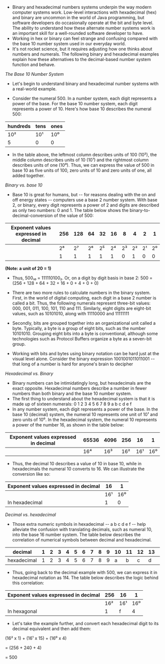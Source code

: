 - Binary and hexadecimal numbers systems underpin the way modern computer systems work. Low-level interactions with hexadecimal (hex) and binary are uncommon in the world of Java programming, but software developers do occasionally operate at the bit and byte level. The ability to understand how these alternate number systems work is an important skill for a well-rounded software developer to have.
- Working in hex or binary can feel strange and confusing compared with the base 10 number system used in our everyday world.
- It's not rocket science, but it requires adjusting how one thinks about numbers and numerals. The following binary and hexadecimal examples explain how these alternatives to the decimal-based number system function and behave.

*The Base 10 Number System*

- Let's begin to understand binary and hexadecimal number systems with a real-world example.

- Consider the numeral 500. In a number system, each digit represents a power of the base. For the base 10 number system, each digit represents a power of 10. Here's how base 10 describes the numeral 500:

hundreds | tens | ones
-------- | ---- | -----
10² | 10¹ | 10⁰
5 | 0 | 0

- In the table above, the leftmost column describes units of 100 (10²), the middle column describes units of 10 (10¹) and the rightmost column describes units of one (10⁰). Thus, we can express the value of 500 in base 10 as five units of 100, zero units of 10 and zero units of one, all added together.

*Binary vs. base 10*

- Base 10 is great for humans, but -- for reasons dealing with the on and off energy states -- computers use a base 2 number system. With base 2, or binary, every digit represents a power of 2 and digits are described as only two numbers: 0 and 1. The table below shows the binary-to-decimal-conversion of the value of 500:

Exponent values expressed in decimal | 256 | 128 | 64 | 32 | 16 | 8 | 4 | 2 | 1 
------------------------------------ | --- | --- | -- | -- | -- | - | - | - | - 
|                                    | 2⁸ | 2⁷ | 2⁶ | 2⁵ | 2⁴ | 2³ | 2² | 2¹ | 2⁰
|                                    | 1 | 1 | 1 | 1 | 1 | 0 | 1 | 0 | 0 

**(Note: a unit of 20 = 1)**

- Thus, 500₁₀ = 111110100₂. Or, on a digit by digit basis in base 2: 500 = (256 + 128 + 64 + 32 + 16 + 0 + 4 + 0 + 0)

- There are two more rules to calculate numbers in the binary system. First, in the world of digital computing, each digit in a base 2 number is called a bit. Thus, the following numerals represent three-bit values: 000, 001, 011, 100, 101, 110 and 111. Similarly, eight digits are eight-bit values, such as 10101010, along with 11110000 and 11111111
- Secondly, bits are grouped together into an organizational unit called a byte. Typically, a byte is a group of eight bits, such as the number 10101010. Grouping eight bits into a byte is conventional, although some technologies such as Protocol Buffers organize a byte as a seven-bit group.
- Working with bits and bytes using binary notation can be hard just at the visual level alone. Consider the binary expression 1001001011011001 -- that long of a number is hard for anyone's brain to decipher

*Hexadecimal vs. Binary*

- Binary numbers can be intimidatingly long, but hexadecimals are the exact opposite. Hexadecimal numbers describe a number in fewer numbers than both binary and the base 10 number system.
- The first thing to understand about the hexadecimal system is that it is made up of sixteen numerals: 0 1 2 3 4 5 6 7 8 9 a b c d e f
- In any number system, each digit represents a power of the base. In the base 10 (decimal) system, the numeral 10 represents one unit of 10¹ and zero units of 10⁰. In the hexadecimal system, the numeral 10 represents a power of the number 16, as shown in the table below:

Exponent values expressed in decimal | 65536 | 4096 | 256 | 16 | 1
------------------------------------ | ----- | ---- | --- | -- | - 
|                                    | 16⁴   | 16³  | 16² | 16¹ | 16⁰

- Thus, the decimal 10 describes a value of 10 in base 10, while in hexadecimals the numeral 10 converts to 16. We can illustrate the conversion like so:

Exponent values expressed in decimal | 16 | 1
------------------------------------ | -- | - 
| | 16¹ | 16⁰
In hexadecimal | 1 | 0

*Decimal vs. hexadecimal*

- Those extra numeric symbols in hexadecimal -- a b c d e f -- help alleviate the confusion with translating decimals, such as numeral 10, into the base 16 number system. The table below describes the correlation of numerical symbols between decimal and hexadecimal.

decimal | 1 | 2 | 3 | 4 | 5 | 6 | 7 | 8 | 9 | 10 | 11 | 12 | 13 | 14 | 15 
------- | - | - | - | - | - | - | - | - | - | -- | -- | -- | -- | -- | --
hexadecimal | 1 | 2 | 3 | 4 | 5 | 6 | 7 | 8 | 9 | a | b | c | d | e | f

- Thus, going back to the decimal example with 500, we can express it in hexadecimal notation as 1f4. The table below describes the logic behind this correlation:

Exponent values expressed in decimal | 256 | 16 | 1
------------------------------------ | --- | -- | -
| | 16² | 16¹ | 16⁰
In hexagonal | 1 | f | 4

- Let's take the example further, and convert each hexadecimal digit to its decimal equivalent and then add them:

(16² x 1) + (16¹ x 15) + (16⁰ x 4)

= (256 + 240 + 4)

= 500